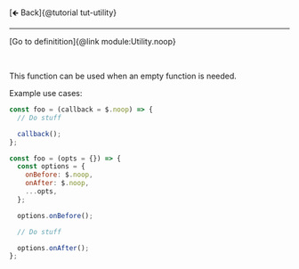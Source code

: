 [🡸 Back]{@tutorial tut-utility}
___

[Go to definitition]{@link module:Utility.noop}

&nbsp;

This function can be used when an empty function is needed.

Example use cases:

```js
const foo = (callback = $.noop) => {
  // Do stuff

  callback();
};
```

```js
const foo = (opts = {}) => {
  const options = {
    onBefore: $.noop,
    onAfter: $.noop,
    ...opts,
  };

  options.onBefore();

  // Do stuff

  options.onAfter();
};
```
